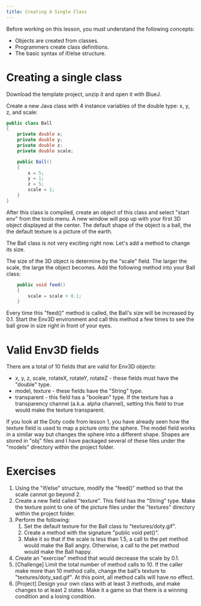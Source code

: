 ```yaml
---
title: Creating A Single Class
---
```

Before working on this lesson, you must understand the following concepts:

* Objects are created from classes.
* Programmers create class definitions.
* The basic syntax of if/else structure.

# Creating a single class

Download the template project, unzip it and open it with BlueJ.

Create a new Java class with 4 instance variables of the double type: x, y, z, and scale:

```java 
public class Ball
{
    private double x;
    private double y;
    private double z;
    private double scale;

    public Ball()
    {
        x = 5;
        y = 1;
        z = 5;
        scale = 1;
    }
} 
```

After this class is compiled, create an object of this class and select "start env" from the tools menu. A new window will pop up with your first 3D object displayed at the center. The default shape of the object is a ball, the the default texture is a picture of the earth.

The Ball class is not very exciting right now. Let's add a method to change its size.

The size of the 3D object is determine by the "scale" field. The larger the scale, the large the object becomes. Add the following method into your Ball class:

```java
    public void feed()
    {
        scale = scale + 0.1;
    }
```

Every time this "feed()" method is called, the Ball's size will be increased by 0.1. Start the Env3D environment and call this method a few times to see the ball grow in size right in front of your eyes.

# Valid Env3D fields

There are a total of 10 fields that are valid for Env3D objects:

* x, y, z, scale, rotateX, rotateY, rotateZ - these fields must have the "double" type.
* model, texture - these fields have the "String" type.
* transparent - this field has a "boolean" type. If the texture has a transparency channel (a.k.a. alpha channel), setting this field to true would make the texture transparent.

If you look at the Doty code from lesson 1, you have already seen how the texture field is used to map a picture onto the sphere. The model field works in a similar way but changes the sphere into a different shape. Shapes are stored in "obj" files and I have packaged several of these files under the "models" directory within the project folder.

# Exercises

1. Using the "if/else" structure, modify the "feed()" method so that the scale cannot go beyond 2.
2. Create a new field called "texture". This field has the "String" type. Make the texture point to one of the picture files under the "textures" directory within the project folder.
3. Perform the following:
   1. Set the default texture for the Ball class to "textures/doty.gif".
   2. Create a method with the signature "public void pet()".
   3. Make it so that if the scale is less than 1.5, a call to the pet method would make the Ball angry. Otherwise, a call to the pet method would make the Ball happy.
4. Create an "exercise" method that would decrease the scale by 0.1.
5. [Challenge] Limit the total number of method calls to 10. If the caller make more than 10 method calls, change the ball's texture to "textures/doty_sad.gif". At this point, all method calls will have no effect.
6. [Project] Design your own class with at least 3 methods, and make changes to at least 2 states. Make it a game so that there is a winning condition and a losing condition.



